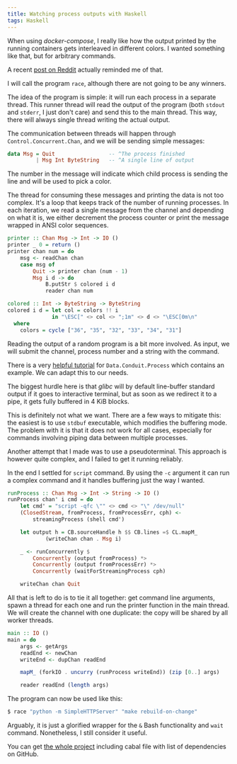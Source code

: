 ```yaml
---
title: Watching process outputs with Haskell
tags: Haskell
---
```


When using *docker-compose*, I really like how the output printed by the
running containers gets interleaved in different colors. I wanted something
like that, but for arbitrary commands.

A recent [post on Reddit] actually reminded me of that.

[post on Reddit]: https://www.reddit.com/r/haskell/comments/41za4n/streaming_a_unix_tools_output_to_haskell/

I will call the program `race`, although there are not going to be any winners.

The idea of the program is simple: it will run each process in a separate
thread. This runner thread will read the output of the program (both `stdout`
and `stderr`, I just don't care) and send this to the main thread. This way,
there will always single thread writing the actual output.

The communication between threads will happen through
`Control.Concurrent.Chan`, and we will be sending simple messages:

```haskell
data Msg = Quit                 -- ^The process finished
         | Msg Int ByteString   -- ^A single line of output
```

The number in the message will indicate which child process is sending the line
and will be used to pick a color.

The thread for consuming these messages and printing the data is not too
complex. It's a loop that keeps track of the number of running processes. In
each iteration, we read a single message from the channel and depending on
what it is, we either decrement the process counter or print the message
wrapped in ANSI color sequences.

```haskell
printer :: Chan Msg -> Int -> IO ()
printer _ 0 = return ()
printer chan num = do
    msg <- readChan chan
    case msg of
        Quit -> printer chan (num - 1)
        Msg i d -> do
            B.putStr $ colored i d
            reader chan num

colored :: Int -> ByteString -> ByteString
colored i d = let col = colors !! i
              in "\ESC[" <> col <> ";1m" <> d <> "\ESC[0m\n"
  where
    colors = cycle ["36", "35", "32", "33", "34", "31"]
```

Reading the output of a random program is a bit more involved. As input, we
will submit the channel, process number and a string with the command.

There is a very [helpful tutorial] for `Data.Conduit.Process` which contains an
example. We can adapt this to our needs.

[helpful tutorial]: https://www.schoolofhaskell.com/user/snoyberg/library-documentation/data-conduit-process

The biggest hurdle here is that *glibc* will by default line-buffer standard
output if it goes to interactive terminal, but as soon as we redirect it to a
pipe, it gets fully buffered in 4 KiB blocks.

This is definitely not what we want. There are a few ways to mitigate this:
the easiest is to use `stdbuf` executable, which modifies the buffering mode.
The problem with it is that it does not work for all cases, especially for
commands involving piping data between multiple processes.

Another attempt that I made was to use a pseudoterminal. This approach is
however quite complex, and I failed to get it running reliably.

In the end I settled for `script` command. By using the `-c` argument it can
run a complex command and it handles buffering just the way I wanted.

```haskell
runProcess :: Chan Msg -> Int -> String -> IO ()
runProcess chan' i cmd = do
    let cmd' = "script -qfc \"" <> cmd <> "\" /dev/null"
    (ClosedStream, fromProcess, fromProcessErr, cph) <-
        streamingProcess (shell cmd')

    let output h = CB.sourceHandle h $$ CB.lines =$ CL.mapM_
            (writeChan chan . Msg i)

    _ <- runConcurrently $
        Concurrently (output fromProcess) *>
        Concurrently (output fromProcessErr) *>
        Concurrently (waitForStreamingProcess cph)

    writeChan chan Quit
```

All that is left to do is to tie it all together: get command line arguments,
spawn a thread for each one and run the printer function in the main thread. We
will create the channel with one duplicate: the copy will be shared by all
worker threads.

```haskell
main :: IO ()
main = do
    args <- getArgs
    readEnd <- newChan
    writeEnd <- dupChan readEnd

    mapM_ (forkIO . uncurry (runProcess writeEnd)) (zip [0..] args)

    reader readEnd (length args)
```

The program can now be used like this:

```bash
$ race "python -m SimpleHTTPServer" "make rebuild-on-change"
```

Arguably, it is just a glorified wrapper for the `&` Bash functionality and
`wait` command. Nonetheless, I still consider it useful.

You can get [the whole project] including cabal file with list of dependencies
on GitHub.

[the whole project]: https://github.com/lubomir/race
